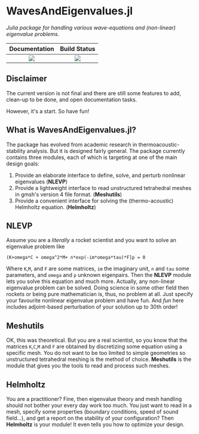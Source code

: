# WavesAndEigenvalues.jl
*Julia package for handling various wave-equations and (non-linear) eigenvalue problems.*


| **Documentation**                                                               | **Build Status**                                                                                |
|:-------------------------------------------------------------------------------:|:-----------------------------------------------------------------------------------------------:|
| [![][docs-stable-img]][docs-stable-url] | [![][travis-img]][travis-url] |


## Disclaimer
The current version is not final and there are still some features to add, clean-up to be done, and open documentation tasks.

However, it's a start. So have fun!

## What is WavesAndEigenvalues.jl?
The package has evolved from academic research in thermoacoustic-stability analysis. But it is designed fairly general.
The package currently contains three modules, each of which is targeting at one of the main design goals:

1. Provide an elaborate interface to define, solve, and perturb nonlinear eigenvalues (**NLEVP**)
2. Provide a lightweight interface to read unstructured tetrahedral meshes in gmsh's version 4 file format. (**Meshutils**)
3. Provide a convenient interface for solving the (thermo-acoustic) Helmholtz equation. (**Helmholtz**)

## NLEVP
Assume you are a *literally* a rocket scientist and you want to solve an eigenvalue problem like
```
(K+omega*C + omega^2*M+ n*exp(-im*omega*tau)*F]p = 0
```
Where `K`,`M`, and `F` are some matrices, `im` the imaginary unit, `n` and `tau` some parameters, and `omega` and `p` unknown eigenpairs.
Then the **NLEVP** module lets you solve this equation and much more. Actually, any non-linear eigenvalue problem can be solved. Doing science in some other field then rockets or being pure mathematician is, thus, no problem at all. Just specify your favourite nonlinear eigenvalue problem and have fun. And *fun* here includes adjoint-based perturbation of your solution up to 30th order!  

## Meshutils
OK, this was theoretical. But you are a real scientist, so you know that the matrices `K`,`C`,`M` and `F` are obtained by discretizing some equation using a specific mesh. You do not want to be too limited to simple geometries so unstructured tetrahedral meshing is the method of choice.  **Meshutils** is the module that gives you the tools to read and process such meshes.

## Helmholtz
You are a practitioner? Fine, then eigenvalue theory and mesh handling should not bother your every day work too much.
You just want to read in a mesh, specify some properties (boundary conditions, speed of sound field...), and get a report on
the stability of your configuration? Then **Helmholtz** is your module! It even tells you how to optimize your design.

[docs-stable-img]: https://img.shields.io/badge/docs-stable-blue.svg
[docs-stable-url]: https://julholtzdevelopers.github.io/WavesAndEigenvalues.jl/dev/

[travis-img]: https://travis-ci.com/JulHoltzDevelopers/WavesAndEigenvalues.jl.svg?branch=master
[travis-url]: https://travis-ci.com/github/JulHoltzDevelopers/WavesAndEigenvalues.jl

[appveyor-img]: https://ci.appveyor.com/api/projects/status/...
[appveyor-url]: https://ci.appveyor.com/project/...

[codecov-img]: https://codecov.io/gh/...
[codecov-url]: https://codecov.io/gh/...


[issues-url]: https://github.com/...
